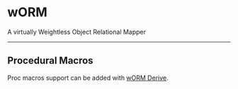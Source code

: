 # wORM

A virtually Weightless Object Relational Mapper

_ _ _

## Procedural Macros

Proc macros support can be added with [wORM Derive](https://github.com/frankiebaffa/worm_derive).


